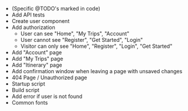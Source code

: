 - (Specific @TODO's marked in code)
- Add API tests
- Create user component
- Add authorization
  - User can see "Home", "My Trips", "Account"
  - User cannot see "Register", "Get Started", "Login"
  - Visitor can only see "Home", "Register", "Login", "Get Started"
- Add "Account" page
- Add "My Trips" page
- Add "Itinerary" page
- Add confirmation window when leaving a page with unsaved changes
- 404 Page / Unauthorized page 
- Startup script
- Build script
- Add error if user is not found 
- Common fonts